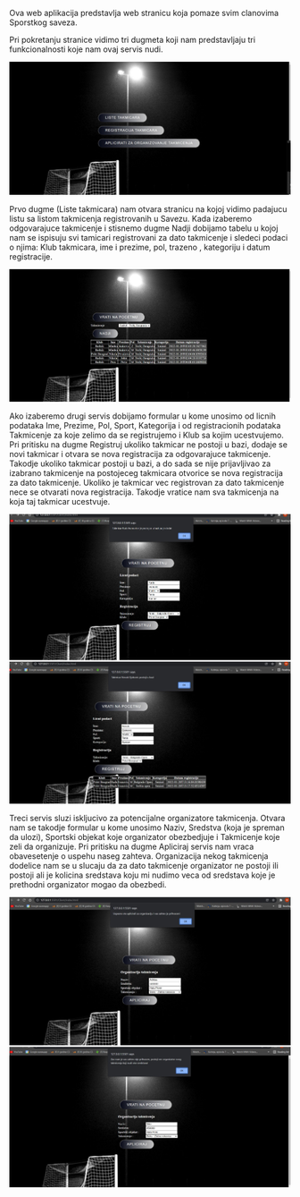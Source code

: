 Ova web aplikacija predstavlja web stranicu koja pomaze svim clanovima Sporstkog saveza.

Pri pokretanju stranice vidimo tri dugmeta koji nam predstavljaju tri funkcionalnosti koje nam ovaj servis nudi.

![](./slikeZaOpis/slika1.jpg)

Prvo dugme (Liste takmicara) nam otvara stranicu na kojoj vidimo padajucu listu sa listom takmicenja registrovanih u Savezu. Kada izaberemo odgovarajuce takmicenje i stisnemo dugme Nadji dobijamo tabelu u kojoj nam se ispisuju svi tamicari registrovani za dato takmicenje i sledeci podaci o njima:
Klub takmicara, ime i prezime, pol, trazeno , kategoriju i datum registracije.

![](./slikeZaOpis/slika2.jpg)

Ako izaberemo drugi servis dobijamo formular u kome unosimo od licnih podataka Ime, Prezime, Pol, Sport, Kategorija i od registracionih podataka Takmicenje za koje zelimo da se registrujemo i Klub sa kojim ucestvujemo. Pri pritisku na dugme Registruj ukoliko takmicar ne postoji u bazi, dodaje se novi takmicar i otvara se nova registracija za odgovarajuce takmicenje. Takodje ukoliko takmicar postoji u bazi, a do sada se nije prijavljivao za izabrano takmicenje na postojeceg takmicara otvorice se nova registracija za dato takmicenje. Ukoliko je takmicar vec registrovan za dato takmicenje nece se otvarati nova registracija. Takodje vratice nam sva takmicenja na koja taj takmicar ucestvuje.

![](./slikeZaOpis/slika3.jpg)
![](./slikeZaOpis/slika4.jpg)

Treci servis sluzi iskljucivo za potencijalne organizatore takmicenja. Otvara nam se takodje formular u kome unosimo Naziv, Sredstva (koja je spreman da ulozi), Sportski objekat koje organizator obezbedjuje i Takmicenje koje zeli da organizuje. Pri pritisku na dugme Apliciraj servis nam vraca obavesetenje o uspehu naseg zahteva.
Organizacija nekog takmicenja dodelice nam se u slucaju da za dato takmicenje organizator ne postoji ili postoji ali je kolicina sredstava koju mi nudimo veca od sredstava koje je prethodni organizator mogao da obezbedi.

![](./slikeZaOpis/slika5.jpg)
![](./slikeZaOpis/slika6.jpg)
